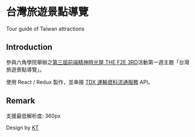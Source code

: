 # 台灣旅遊景點導覽

Tour guide of Taiwan attractions

## Introduction

參與六角學院舉辦之[第三屆前端精神時光屋 THE F2E 3RD](https://2021.thef2e.com/)活動第一週主題「台灣旅遊景點導覽」。

使用 React / Redux 製作，並串接 [TDX 運輸資料流通服務](https://tdx.transportdata.tw/) API。

<!-- ## Features

- [x] 關鍵字篩選功能
- [x] 定位搜索附近功能
- [x] 依地區分類功能
- [ ] RWD 手機功能優化（開發中）
- [ ] 交通資訊功能（開發中） -->

<!-- ## Folders

```
|- 首頁 /home
  |- 景點 /home/scenicSpot
  |- 活動 /home/activity
|- 美食住宿 /foodandinn
  |- 美食 /foodandinn/restaurant
  |- 住宿 /foodandinn/hotel
|- 交通 /bus
``` -->

## Remark

支援最低解析度: 360px

Design by [KT](https://www.behance.net/KT_Designer)

<!-- Taiwan photo by <a href="https://unsplash.com/@jcs_chen?utm_source=unsplash&utm_medium=referral&utm_content=creditCopyText">JCS Chen</a> on <a href="https://unsplash.com/s/photos/%E8%87%BA%E7%81%A3?utm_source=unsplash&utm_medium=referral&utm_content=creditCopyText">Unsplash</a>

Night market photo by <a href="https://unsplash.com/@thevernon?utm_source=unsplash&utm_medium=referral&utm_content=creditCopyText">Vernon Raineil Cenzon</a> on <a href="https://unsplash.com/s/photos/taiwan-scenic-spot?utm_source=unsplash&utm_medium=referral&utm_content=creditCopyText">Unsplash</a>

Taitung photo by <a href="https://unsplash.com/@rezkitrianto?utm_source=unsplash&utm_medium=referral&utm_content=creditCopyText">Rezki Trianto</a> on <a href="https://unsplash.com/s/photos/taitung?utm_source=unsplash&utm_medium=referral&utm_content=creditCopyText">Unsplash</a>

Taipei photo by <a href="https://unsplash.com/@magict1911?utm_source=unsplash&utm_medium=referral&utm_content=creditCopyText">Timo Volz</a> on <a href="https://unsplash.com/s/photos/taipei?utm_source=unsplash&utm_medium=referral&utm_content=creditCopyText">Unsplash</a>

Taichung photo by <a href="https://unsplash.com/@remithorel?utm_source=unsplash&utm_medium=referral&utm_content=creditCopyText">Rémi Thorel</a> on <a href="https://unsplash.com/s/photos/taichung?utm_source=unsplash&utm_medium=referral&utm_content=creditCopyText">Unsplash</a>

Tainan photo by <a href="https://unsplash.com/@packie_thitipa?utm_source=unsplash&utm_medium=referral&utm_content=creditCopyText">Packie Chen</a> on <a href="https://unsplash.com/s/photos/tainan?utm_source=unsplash&utm_medium=referral&utm_content=creditCopyText">Unsplash</a>

Kaohsiung photo by <a href="https://unsplash.com/@maxkeppeler?utm_source=unsplash&utm_medium=referral&utm_content=creditCopyText">Maximilian Keppeler</a> on <a href="https://unsplash.com/s/photos/kaohsiung?utm_source=unsplash&utm_medium=referral&utm_content=creditCopyText">Unsplash</a>

Hualien photo by <a href="https://unsplash.com/@bells_mayer?utm_source=unsplash&utm_medium=referral&utm_content=creditCopyText">Bells Mayer</a> on <a href="https://unsplash.com/s/photos/hualien?utm_source=unsplash&utm_medium=referral&utm_content=creditCopyText">Unsplash</a>

Yilan photo by <a href="https://unsplash.com/@tsaiwen_hsu?utm_source=unsplash&utm_medium=referral&utm_content=creditCopyText">Tsaiwen Hsu</a> on <a href="https://unsplash.com/s/photos/yilan?utm_source=unsplash&utm_medium=referral&utm_content=creditCopyText">Unsplash</a>

Pingtung photo by <a href="https://unsplash.com/@frolda?utm_source=unsplash&utm_medium=referral&utm_content=creditCopyText">Frolda</a> on <a href="https://unsplash.com/s/photos/pingtung?utm_source=unsplash&utm_medium=referral&utm_content=creditCopyText">Unsplash</a>

Chiayi photo by <a href="https://unsplash.com/@ericbarbeau?utm_source=unsplash&utm_medium=referral&utm_content=creditCopyText">Eric BARBEAU</a> on <a href="https://unsplash.com/s/photos/chiayi?utm_source=unsplash&utm_medium=referral&utm_content=creditCopyText">Unsplash</a>

Nantou photo by <a href="https://unsplash.com/@zhouyudesign?utm_source=unsplash&utm_medium=referral&utm_content=creditCopyText">Eean Chen</a> on <a href="https://unsplash.com/s/photos/%E5%8D%97%E6%8A%95?utm_source=unsplash&utm_medium=referral&utm_content=creditCopyText">Unsplash</a>

Miaoli photo by <a href="https://unsplash.com/@winstonchen?utm_source=unsplash&utm_medium=referral&utm_content=creditCopyText">Winston Chen</a> on <a href="https://unsplash.com/s/photos/miaoli?utm_source=unsplash&utm_medium=referral&utm_content=creditCopyText">Unsplash</a>

Hsinchu photo by <a href="https://unsplash.com/@tofu44?utm_source=unsplash&utm_medium=referral&utm_content=creditCopyText">Someus Christopher</a> on <a href="https://unsplash.com/s/photos/hsinchu?utm_source=unsplash&utm_medium=referral&utm_content=creditCopyText">Unsplash</a>

Penghu photo by <a href="https://unsplash.com/@xpsteven?utm_source=unsplash&utm_medium=referral&utm_content=creditCopyText">Steven Su</a> on <a href="https://unsplash.com/?utm_source=unsplash&utm_medium=referral&utm_content=creditCopyText">Unsplash</a> -->
